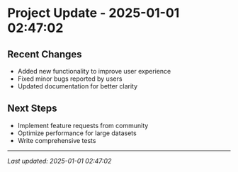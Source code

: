 # Project Update - 2025-01-01 02:47:02

## Recent Changes
- Added new functionality to improve user experience
- Fixed minor bugs reported by users
- Updated documentation for better clarity

## Next Steps
- Implement feature requests from community
- Optimize performance for large datasets
- Write comprehensive tests

---
*Last updated: 2025-01-01 02:47:02*
